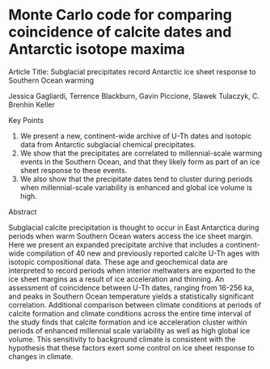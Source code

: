 # Monte Carlo code for comparing coincidence of calcite dates and Antarctic isotope maxima

Article Title: Subglacial precipitates record Antarctic ice sheet response to Southern Ocean warming 

Jessica Gagliardi, Terrence Blackburn, Gavin Piccione, Slawek Tulaczyk, C. Brenhin Keller

Key Points
1.	We present a new, continent-wide archive of U-Th dates and isotopic data from Antarctic subglacial chemical precipitates.
2.	We show that the precipitates are correlated to millennial-scale warming events in the Southern Ocean, and that they likely form as part of an ice sheet response to these events.
3.	We also show that the precipitate dates tend to cluster during periods when millennial-scale variability is enhanced and global ice volume is high.

Abstract

Subglacial calcite precipitation is thought to occur in East Antarctica during periods when warm Southern Ocean waters access the ice sheet margin. Here we present an expanded precipitate archive that includes a continent-wide compilation of 40 new and previously reported calcite U-Th ages with isotopic compositional data. These age and geochemical data are interpreted to record periods when interior meltwaters are exported to the ice sheet margins as a result of ice acceleration and thinning. An assessment of coincidence between U-Th dates, ranging from 16-256 ka, and peaks in Southern Ocean temperature yields a statistically significant correlation. Additional comparison between climate conditions at periods of calcite formation and climate conditions across the entire time interval of the study finds that calcite formation and ice acceleration cluster within periods of enhanced millennial scale variability as well as high global ice volume. This sensitivity to background climate is consistent with the hypothesis that these factors exert some control on ice sheet response to changes in climate.
